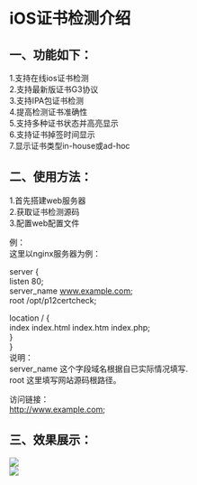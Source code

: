 # iOS证书检测介绍

##  一、功能如下：  
1.支持在线ios证书检测  
2.支持最新版证书G3协议  
3.支持IPA包证书检测  
4.提高检测证书准确性  
5.支持多种证书状态并高亮显示  
6.支持证书掉签时间显示  
7.显示证书类型in-house或ad-hoc


## 二、使用方法：
1.首先搭建web服务器  
2.获取证书检测源码  
3.配置web配置文件  

例：  
这里以nginx服务器为例：  

server {  
  listen 80;  
  server_name www.example.com;  
  root /opt/p12certcheck;  

  location / {  
	index  index.html index.htm index.php;  
    }  
}   
说明：  
server_name 这个字段域名根据自已实际情况填写.  
root 这里填写网站源码根路径。  

访问链接：  
http://www.example.com;  

## 三、效果展示：  
![](https://github.com/Forever18/p12certcheck/blob/main/static/pack/checkcert/images/p12.png)  
![](https://github.com/Forever18/p12certcheck/blob/main/static/pack/checkcert/images/ipa.png)  

